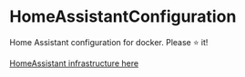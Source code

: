 # HomeAssistantConfiguration

Home Assistant configuration for docker. Please :star: it!

[HomeAssistant infrastructure here](https://github.com/muspelheim/HomeAssistantInfrastructure)
